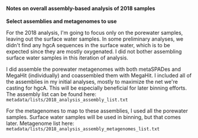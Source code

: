 #### Notes on overall assembly-based analysis of 2018 samples

**Select assemblies and metagenomes to use**

For the 2018 analysis, I'm going to focus only on the porewater samples, leaving out the surface water samples.
In some preliminary analyses, we didn't find any hgcA sequences in the surface water, which is to be expected since they are mostly oxygenated.
I did not bother assembling surface water samples in this iteration of analysis.

I did assemble the porewater metagenomes with both metaSPADes and MegaHit (individually) and coassembled them with MegaHit.
I included all of the assemblies in my initial analyses, mostly to maximize the net we're casting for hgcA.
This will be especially beneficial for later binning efforts.
The assembly list can be found here: `metadata/lists/2018_analysis_assembly_list.txt`

For the metagenomes to map to these assemblies, I used all the porewater samples.
Surface water samples will be used in binning, but that comes later.
Metagenome list here: `metadata/lists/2018_analysis_assembly_metagenomes_list.txt`
